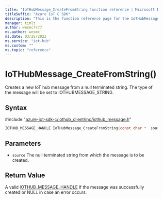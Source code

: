 ```yaml
---                             
title: "IoTHubMessage_CreateFromString function reference | Microsoft Docs" 
titleSuffix: "Azure IoT C SDK"            
description: "This is the function reference page for the IoTHubMessage_CreateFromString() function in the Azure IoT C SDK. This SDK is used with Azure IoT Hub and Azure IoT Hub Device Provisioning Service"            
manager: timlt                 
author: wesmc7777              
ms.author: wesmc               
ms.date: 03/25/2022                    
ms.service: "iot-hub"             
ms.custom: ""                
ms.topic: "reference"        
---                            
```


# IoTHubMessage_CreateFromString()

Creates a new IoT hub message from a null terminated string. The type of the message will be set to IOTHUBMESSAGE_STRING.

## Syntax

\#include "[azure-iot-sdk-c/iothub_client/inc/iothub_message.h](../iothub-message-h.md)"  
```C
IOTHUB_MESSAGE_HANDLE IoTHubMessage_CreateFromString(const char *  source);
```

## Parameters
* `source` The null terminated string from which the message is to be created.

## Return Value
A valid [IOTHUB_MESSAGE_HANDLE](../iothub-message-h.md#iothub_message_handle) if the message was successfully created or NULL in case an error occurs.

